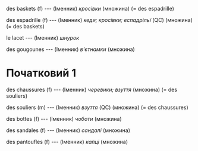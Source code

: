 des baskets (f) --- (Іменник)
*кросівки*
(множина)
(= des espadrille)



des espadrille (f) --- (Іменник)
*кеди; кросівки; еспадрільї* (QC)
(множина)
(= des baskets)



le lacet --- (Іменник)
*шнурок*



des gougounes --- (Іменник)
*в'єтнамки*
(множина)



# Початковий 1
des chaussures (f) --- (Іменник)
*черевики; взуття*
(множина)
(= des souliers)



des souliers (m) --- (Іменник)
*взуття* (QC)
(множина)
(= des chaussures)



des bottes (f) --- (Іменник)
*чоботи*
(множина)



des sandales (f) --- (Іменник)
*сандалі*
(множина)



des pantoufles (f) --- (Іменник)
*капці*
(множина)